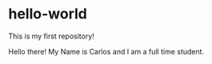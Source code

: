 # hello-world
This is my first repository!

Hello there! My Name is Carlos and I am a full time student.
